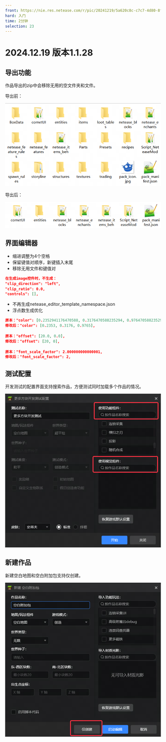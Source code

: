 ```yaml
---
front: https://nie.res.netease.com/r/pic/20241219/5a620c8c-c7c7-4d80-8f36-137e1edc2db2.jpg
hard: 入门
time: 2分钟
selection: 23
---
```


# 2024.12.19 版本1.1.28

## 导出功能

作品导出的zip中会移除无用的空文件夹和文件。

导出前：

![导出前](./images/241219/1.png)

导出后：

![导出后](./images/241219/2.png)

## 界面编辑器

- 缩进调整为4个空格
- 保留键值对顺序，新键插入末尾
- 移除无用文件和键值对

```json
在生成image控件时，不生成：
"clip_direction": "left",
"clip_ratio": 0.0,
"controls": [],
```
- 不再生成netease_editor_template_namespace.json
- 浮点数生成优化

```json
原本："color": [0.2352941176470588, 0.3176470588235294, 0.9764705882352941],
修改后："color": [0.2353, 0.3176, 0.9765],

原本："offset": [20.0, 0.0],
修改后："offset": [20, 0],

原本："font_scale_factor": 2.000000000000001,
修改后："font_scale_factor": 2,
```

## 测试配置

开发测试的配置界面支持搜索作品，方便测试同时加载多个作品的情况。

![图片](./images/241219/3.png)

## 新建作品

新建空白地图和空白附加包支持仅创建。

![图片](./images/241219/4.png)